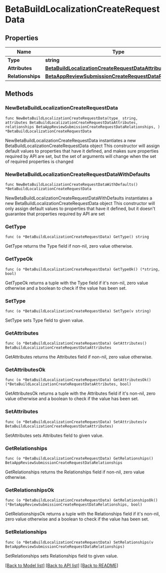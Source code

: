 # BetaBuildLocalizationCreateRequestData

## Properties

Name | Type | Description | Notes
------------ | ------------- | ------------- | -------------
**Type** | **string** |  | 
**Attributes** | [**BetaBuildLocalizationCreateRequestDataAttributes**](BetaBuildLocalizationCreateRequestDataAttributes.md) |  | 
**Relationships** | [**BetaAppReviewSubmissionCreateRequestDataRelationships**](BetaAppReviewSubmissionCreateRequestDataRelationships.md) |  | 

## Methods

### NewBetaBuildLocalizationCreateRequestData

`func NewBetaBuildLocalizationCreateRequestData(type_ string, attributes BetaBuildLocalizationCreateRequestDataAttributes, relationships BetaAppReviewSubmissionCreateRequestDataRelationships, ) *BetaBuildLocalizationCreateRequestData`

NewBetaBuildLocalizationCreateRequestData instantiates a new BetaBuildLocalizationCreateRequestData object
This constructor will assign default values to properties that have it defined,
and makes sure properties required by API are set, but the set of arguments
will change when the set of required properties is changed

### NewBetaBuildLocalizationCreateRequestDataWithDefaults

`func NewBetaBuildLocalizationCreateRequestDataWithDefaults() *BetaBuildLocalizationCreateRequestData`

NewBetaBuildLocalizationCreateRequestDataWithDefaults instantiates a new BetaBuildLocalizationCreateRequestData object
This constructor will only assign default values to properties that have it defined,
but it doesn't guarantee that properties required by API are set

### GetType

`func (o *BetaBuildLocalizationCreateRequestData) GetType() string`

GetType returns the Type field if non-nil, zero value otherwise.

### GetTypeOk

`func (o *BetaBuildLocalizationCreateRequestData) GetTypeOk() (*string, bool)`

GetTypeOk returns a tuple with the Type field if it's non-nil, zero value otherwise
and a boolean to check if the value has been set.

### SetType

`func (o *BetaBuildLocalizationCreateRequestData) SetType(v string)`

SetType sets Type field to given value.


### GetAttributes

`func (o *BetaBuildLocalizationCreateRequestData) GetAttributes() BetaBuildLocalizationCreateRequestDataAttributes`

GetAttributes returns the Attributes field if non-nil, zero value otherwise.

### GetAttributesOk

`func (o *BetaBuildLocalizationCreateRequestData) GetAttributesOk() (*BetaBuildLocalizationCreateRequestDataAttributes, bool)`

GetAttributesOk returns a tuple with the Attributes field if it's non-nil, zero value otherwise
and a boolean to check if the value has been set.

### SetAttributes

`func (o *BetaBuildLocalizationCreateRequestData) SetAttributes(v BetaBuildLocalizationCreateRequestDataAttributes)`

SetAttributes sets Attributes field to given value.


### GetRelationships

`func (o *BetaBuildLocalizationCreateRequestData) GetRelationships() BetaAppReviewSubmissionCreateRequestDataRelationships`

GetRelationships returns the Relationships field if non-nil, zero value otherwise.

### GetRelationshipsOk

`func (o *BetaBuildLocalizationCreateRequestData) GetRelationshipsOk() (*BetaAppReviewSubmissionCreateRequestDataRelationships, bool)`

GetRelationshipsOk returns a tuple with the Relationships field if it's non-nil, zero value otherwise
and a boolean to check if the value has been set.

### SetRelationships

`func (o *BetaBuildLocalizationCreateRequestData) SetRelationships(v BetaAppReviewSubmissionCreateRequestDataRelationships)`

SetRelationships sets Relationships field to given value.



[[Back to Model list]](../README.md#documentation-for-models) [[Back to API list]](../README.md#documentation-for-api-endpoints) [[Back to README]](../README.md)



